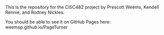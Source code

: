 This is the repository for the CISC482 project by Prescott Weems, Kendell Rennie, and Rodney Nickles.

You should be able to see it on GitHub Pages here: weemsp.github.io/PageTurner